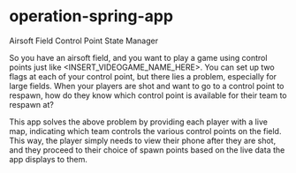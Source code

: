 # operation-spring-app


Airsoft Field Control Point State Manager


So you have an airsoft field, and you want to play a game using control points just like <INSERT_VIDEOGAME_NAME_HERE>. You can set up two flags at each of your control point, but there lies a problem, especially for large fields. When your players are shot and want to go to a control point to respawn, how do they know which control point is available for their team to respawn at?

This app solves the above problem by providing each player with a live map, indicating which team controls the various control points on the field. This way, the player simply needs to view their phone after they are shot, and they proceed to their choice of spawn points based on the live data the app displays to them.

